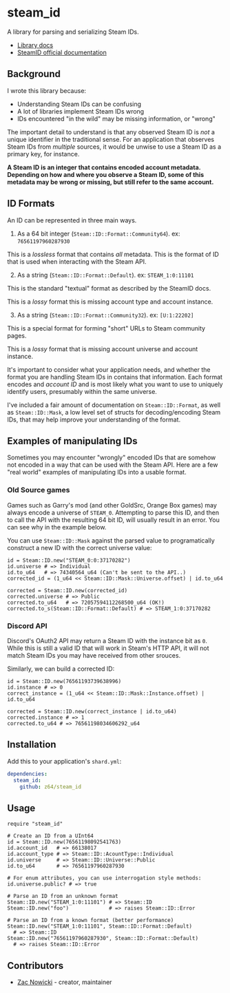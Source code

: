 # steam_id

A library for parsing and serializing Steam IDs.

- [Library docs](https://z64.github.io/steam_id/)
- [SteamID official documentation](https://developer.valvesoftware.com/wiki/SteamID)

## Background

I wrote this library because:

- Understanding Steam IDs can be confusing
- A lot of libraries implement Steam IDs wrong
- IDs encountered "in the wild" may be missing information, or "wrong"

The important detail to understand is that any observed Steam ID is *not* a
unique identifier in the traditional sense. For an application that observes
Steam IDs from *multiple* sources, it would be unwise to use a Steam ID as a
primary key, for instance.

**A Steam ID is an integer that contains encoded account metadata. Depending
on how and where you observe a Steam ID, some of this metadata may be
wrong or missing, but still refer to the same account.**

## ID Formats

An ID can be represented in three main ways.

1. As a 64 bit integer (`Steam::ID::Format::Community64`). ex: `76561197960287930`

  This is a *lossless* format that contains *all* metadata. This is the format of
  ID that is used when interacting with the Steam API.

2. As a string (`Steam::ID::Format::Default`). ex: `STEAM_1:0:11101`

  This is the standard "textual" format as described by the SteamID docs.

  This is a *lossy* format this is missing account type and account instance.

3. As a string (`Steam::ID::Format::Community32`). ex: `[U:1:22202]`

  This is a special format for forming "short" URLs to Steam community
  pages.

  This is a *lossy* format that is missing account universe and account instance.

It's important to consider what your application needs, and whether the format
you are handling Steam IDs in contains that information. Each format encodes
and *account ID* and is most likely what you want to use to uniquely identify
users, presumably within the same universe.

I've included a fair amount of documentation on `Steam::ID::Format`, as well as
`Steam::ID::Mask`, a low level set of structs for decoding/encoding Steam IDs,
that may help improve your understanding of the format.

## Examples of manipulating IDs

Sometimes you may encounter "wrongly" encoded IDs that are somehow not encoded
in a way that can be used with the Steam API. Here are a few "real world" examples of
manipulating IDs into a usable format.

### Old Source games

Games such as Garry's mod (and other GoldSrc, Orange Box games)  may always encode
 a universe of `STEAM_0`. Attempting to parse this ID, and then to call the API
 with the resulting 64 bit ID, will usually result in an error. You can see why
in the example below.

You can use `Steam::ID::Mask` against the parsed value to programatically construct
a new ID with the correct universe value:

```crystal
id = Steam::ID.new("STEAM_0:0:37170282")
id.universe # => Individual
id.to_u64   # => 74340564_u64 (Can't be sent to the API..)
corrected_id = (1_u64 << Steam::ID::Mask::Universe.offset) | id.to_u64

corrected = Steam::ID.new(corrected_id)
corrected.universe # => Public
corrected.to_u64   # => 72057594112268500_u64 (OK!)
corrected.to_s(Steam::ID::Format::Default) # => STEAM_1:0:37170282
```

### Discord API

Discord's OAuth2 API may return a Steam ID with the instance bit as `0`.
While this is still a valid ID that will work in Steam's HTTP API, it will
not match Steam IDs you may have received from other srouces.

Similarly, we can build a corrected ID:

```crystal
id = Steam::ID.new(76561193739638996)
id.instance # => 0
correct_instance = (1_u64 << Steam::ID::Mask::Instance.offset) | id.to_u64

corrected = Steam::ID.new(correct_instance | id.to_u64)
corrected.instance # => 1
corrected.to_u64 # => 76561198034606292_u64
```

## Installation

Add this to your application's `shard.yml`:

```yaml
dependencies:
  steam_id:
    github: z64/steam_id
```

## Usage

```crystal
require "steam_id"

# Create an ID from a UInt64
id = Steam::ID.new(76561198092541763)
id.account_id   # => 66138017
id.account_type # => Steam::ID::AcountType::Individual
id.universe     # => Steam::ID::Universe::Public
id.to_u64       # => 76561197960287930

# For enum attributes, you can use interrogation style methods:
id.universe.public? # => true

# Parse an ID from an unknown format
Steam::ID.new("STEAM_1:0:11101") # => Steam::ID
Steam::ID.new("foo")             # => raises Steam::ID::Error

# Parse an ID from a known format (better performance)
Steam::ID.new("STEAM_1:0:11101", Steam::ID::Format::Default)
  # => Steam::ID
Steam::ID.new("76561197960287930", Steam::ID::Format::Default)
  # => raises Steam::ID::Error
```

## Contributors

- [Zac Nowicki](https://github.com/z64) - creator, maintainer
